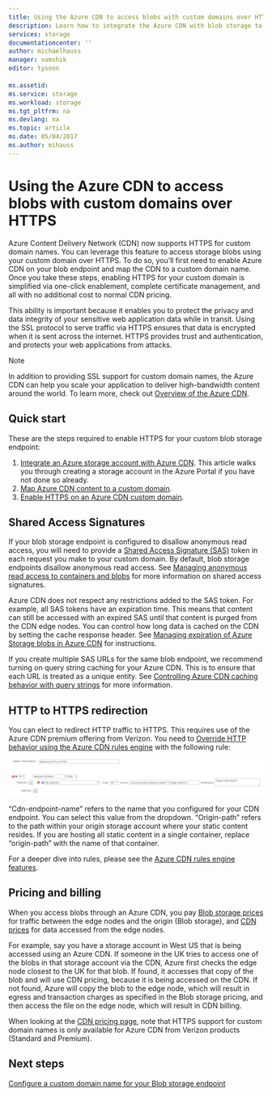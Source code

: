 ```yaml
---
title: Using the Azure CDN to access blobs with custom domains over HTTPS
description: Learn how to integrate the Azure CDN with blob storage to access blobs with custom domains over HTTPS
services: storage
documentationcenter: ''
author: michaelhauss
manager: vamshik
editor: tysonn

ms.assetid:
ms.service: storage
ms.workload: storage
ms.tgt_pltfrm: na
ms.devlang: na
ms.topic: article
ms.date: 05/04/2017
ms.author: mihauss
---
```

# Using the Azure CDN to access blobs with custom domains over HTTPS

Azure Content Delivery Network (CDN) now supports HTTPS for custom domain names.
You can leverage this feature to access storage blobs using your custom domain over HTTPS. To do so, you’ll first need to enable Azure CDN on your blob endpoint and map the CDN to a custom domain name. Once you
take these steps, enabling HTTPS for your custom domain is simplified via
one-click enablement, complete certificate management, and all with no
additional cost to normal CDN pricing.

This ability is important because it enables you to protect the privacy and data
integrity of your sensitive web application data while in transit. Using the SSL
protocol to serve traffic via HTTPS ensures that data is encrypted when it is
sent across the internet. HTTPS provides trust and authentication, and protects
your web applications from attacks.

> [!NOTE]
> In addition to providing SSL support for custom domain names, the Azure CDN can
> help you scale your application to deliver high-bandwidth content around the world.
> To learn more, check out [Overview of the Azure CDN](../cdn/cdn-overview.md).
>
>

## Quick start

These are the steps required to enable HTTPS for your custom blob storage
endpoint:

1.  [Integrate an Azure storage account with Azure
    CDN](../cdn/cdn-create-a-storage-account-with-cdn.md).
    This article walks you through creating a storage account in the Azure
    Portal if you have not done so already.
2.  [Map Azure CDN content to a custom
    domain](../cdn/cdn-map-content-to-custom-domain.md).
3.  [Enable HTTPS on an Azure CDN custom
    domain](../cdn/cdn-custom-ssl.md).

## Shared Access Signatures

If your blob storage endpoint is configured to disallow anonymous read access,
you will need to provide a [Shared Access Signature
(SAS)](storage-dotnet-shared-access-signature-part-1.md)
token in each request you make to your custom domain. By default, blob storage
endpoints disallow anonymous read access. See [Managing anonymous read access to
containers and
blobs](storage-manage-access-to-resources.md)
for more information on shared access signatures.

Azure CDN does not respect any restrictions added to the SAS token. For example,
all SAS tokens have an expiration time. This means that content can still be
accessed with an expired SAS until that content is purged from the CDN edge
nodes. You can control how long data is cached on the CDN by setting the cache
response header. See [Managing expiration of Azure Storage blobs in Azure
CDN](../cdn/cdn-manage-expiration-of-blob-content.md)
for instructions.

If you create multiple SAS URLs for the same blob endpoint, we recommend turning
on query string caching for your Azure CDN. This is to ensure that each URL is
treated as a unique entity. See [Controlling Azure CDN caching behavior with
query strings](../cdn/cdn-query-string.md) for
more information.

## HTTP to HTTPS redirection

You can elect to redirect HTTP traffic to HTTPS. This requires use of the Azure
CDN premium offering from Verizon. You need to [Override HTTP behavior using the
Azure CDN rules
engine](../cdn/cdn-rules-engine.md) with the
following rule:

![](./media/storage-https-custom-domain-cdn/redirect-to-https.png)

“Cdn-endpoint-name” refers to the name that you configured for your CDN
endpoint. You can select this value from the dropdown. “Origin-path” refers to
the path within your origin storage account where your static content resides.
If you are hosting all static content in a single container, replace
“origin-path” with the name of that container.

For a deeper dive into rules, please see the [Azure CDN rules engine
features](../cdn/cdn-rules-engine-reference-features.md).

## Pricing and billing

When you access blobs through an Azure CDN, you pay [Blob storage
prices](https://azure.microsoft.com/pricing/details/storage/blobs/) for
traffic between the edge nodes and the origin (Blob storage), and [CDN
prices](https://azure.microsoft.com/pricing/details/cdn/) for data
accessed from the edge nodes.

For example, say you have a storage account in West US that is being accessed
using an Azure CDN. If someone in the UK tries to access one of the blobs in
that storage account via the CDN, Azure first checks the edge node closest to
the UK for that blob. If found, it accesses that copy of the blob and will use
CDN pricing, because it is being accessed on the CDN. If not found, Azure will
copy the blob to the edge node, which will result in egress and transaction
charges as specified in the Blob storage pricing, and then access the file on
the edge node, which will result in CDN billing.

When looking at the [CDN pricing
page](https://azure.microsoft.com/pricing/details/cdn/), note that HTTPS
support for custom domain names is only available for Azure CDN from Verizon
products (Standard and Premium).

## Next steps

[Configure a custom domain name for your Blob storage endpoint](storage-custom-domain-name.md)
